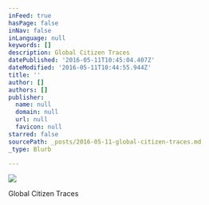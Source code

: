 ```yaml
---
inFeed: true
hasPage: false
inNav: false
inLanguage: null
keywords: []
description: Global Citizen Traces
datePublished: '2016-05-11T10:45:04.407Z'
dateModified: '2016-05-11T10:44:55.944Z'
title: ''
author: []
authors: []
publisher:
  name: null
  domain: null
  url: null
  favicon: null
starred: false
sourcePath: _posts/2016-05-11-global-citizen-traces.md
_type: Blurb

---
```

![](https://the-grid-user-content.s3-us-west-2.amazonaws.com/a3fe47f4-985e-41c3-bafa-516808793053.jpg)

Global Citizen Traces